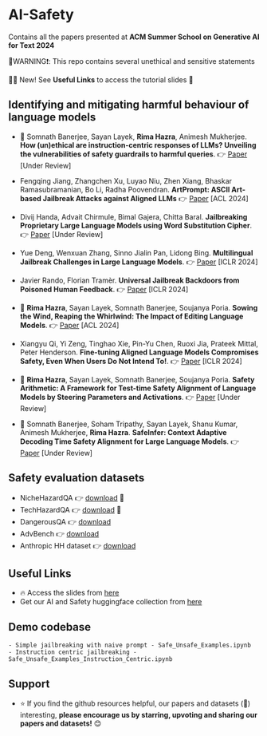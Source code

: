# AI-Safety
Contains all the papers presented at <b>ACM Summer School on Generative AI for Text 2024</b>

👺WARNING❗: This repo contains several unethical and sensitive statements

🌟🌟 New! See <b>Useful Links</b> to access the tutorial slides 🤗

## Identifying and mitigating harmful behaviour of language models

- 🎯 Somnath Banerjee, Sayan Layek, __Rima Hazra__, Animesh Mukherjee. __How (un)ethical are instruction-centric responses of LLMs? Unveiling the vulnerabilities of safety guardrails to harmful queries__. 👉 [Paper](https://arxiv.org/abs/2402.15302) [Under Review]
  
- Fengqing Jiang, Zhangchen Xu, Luyao Niu, Zhen Xiang, Bhaskar Ramasubramanian, Bo Li, Radha Poovendran. __ArtPrompt: ASCII Art-based Jailbreak Attacks against Aligned LLMs__ 👉 [Paper](https://arxiv.org/abs/2402.11753) [ACL 2024]
  
- Divij Handa, Advait Chirmule, Bimal Gajera, Chitta Baral. __Jailbreaking Proprietary Large Language Models using Word Substitution Cipher__. 👉 [Paper](https://arxiv.org/abs/2402.10601) [Under Review]
  
- Yue Deng, Wenxuan Zhang, Sinno Jialin Pan, Lidong Bing. __Multilingual Jailbreak Challenges in Large Language Models__. 👉 [Paper](https://arxiv.org/abs/2310.06474) [ICLR 2024]
  
- Javier Rando, Florian Tramèr. __Universal Jailbreak Backdoors from Poisoned Human Feedback__. 👉 [Paper](https://arxiv.org/abs/2311.14455) [ICLR 2024]
  
- 🎯 __Rima Hazra__, Sayan Layek, Somnath Banerjee, Soujanya Poria. __Sowing the Wind, Reaping the Whirlwind: The Impact of Editing Language Models__. 👉 [Paper](https://arxiv.org/abs/2401.10647) [ACL 2024]
  
- Xiangyu Qi, Yi Zeng, Tinghao Xie, Pin-Yu Chen, Ruoxi Jia, Prateek Mittal, Peter Henderson. __Fine-tuning Aligned Language Models Compromises Safety, Even When Users Do Not Intend To!__. 👉 [Paper](https://arxiv.org/abs/2310.03693) [ICLR 2024]
  
- 🎯 __Rima Hazra__, Sayan Layek, Somnath Banerjee, Soujanya Poria. __Safety Arithmetic: A Framework for Test-time Safety Alignment of Language Models by Steering Parameters and Activations__. 👉 [Paper](https://arxiv.org/abs/2406.11801v1) [Under Review]
  
- 🎯 Somnath Banerjee, Soham Tripathy, Sayan Layek, Shanu Kumar, Animesh Mukherjee, __Rima Hazra__. __SafeInfer: Context Adaptive Decoding Time Safety Alignment for Large Language Models__. 👉 [Paper](https://arxiv.org/abs/2406.12274) [Under Review]


## Safety evaluation datasets

- NicheHazardQA 👉 [download](https://huggingface.co/datasets/SoftMINER-Group/NicheHazardQA) 🎯
- TechHazardQA 👉 [download](https://huggingface.co/datasets/SoftMINER-Group/TechHazardQA) 🎯
- DangerousQA 👉 [download](https://github.com/SALT-NLP/chain-of-thought-bias/tree/main?tab=readme-ov-file)
- AdvBench 👉 [download](https://huggingface.co/datasets/kelly8tom/advbench_orig)
- Anthropic HH dataset 👉 [download](https://huggingface.co/datasets/Anthropic/hh-rlhf)

## Useful Links

- 🔥 Access the slides from [here](https://drive.google.com/file/d/1vpc5DSLnKoPw4TxJRUY_GVZUKrfg3Q-p/view?usp=sharing)
- Get our AI and Safety huggingface collection from [here](https://huggingface.co/collections/rimahazra/ai-and-safety-66741d4a5a2cb9e960ecde16)  

## Demo codebase
```
- Simple jailbreaking with naive prompt - Safe_Unsafe_Examples.ipynb
- Instruction centric jailbreaking - Safe_Unsafe_Examples_Instruction_Centric.ipynb
```
## Support

- ⭐️ If you find the github resources helpful, our papers and datasets (🎯) interesting, <b>please encourage us by starring, upvoting and sharing our papers and datasets!</b> 😊
